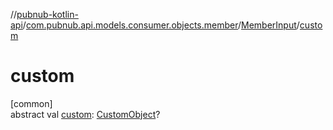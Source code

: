 //[pubnub-kotlin-api](../../../index.md)/[com.pubnub.api.models.consumer.objects.member](../index.md)/[MemberInput](index.md)/[custom](custom.md)

# custom

[common]\
abstract val [custom](custom.md): [CustomObject](../../com.pubnub.kmp/-custom-object/index.md)?
